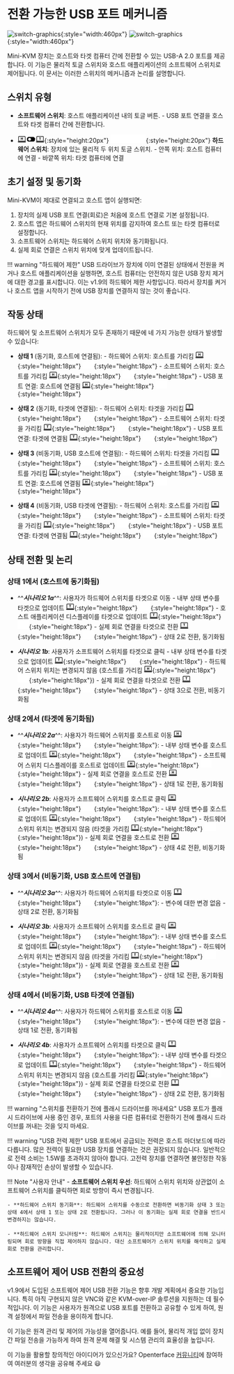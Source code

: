# 전환 가능한 USB 포트 메커니즘

![switch-graphics](https://assets.openterface.com/images/product/switch-graphics.svg#only-light){:style="width:460px"}
![switch-graphics](https://assets.openterface.com/images/product/switch-graphics_1.svg#only-dark){:style="width:460px"}

Mini-KVM 장치는 호스트와 타겟 컴퓨터 간에 전환할 수 있는 USB-A 2.0 포트를 제공합니다. 이 기능은 물리적 토글 스위치와 호스트 애플리케이션의 소프트웨어 스위치로 제어됩니다. 이 문서는 이러한 스위치의 메커니즘과 논리를 설명합니다.

## 스위치 유형

- **소프트웨어 스위치**: 호스트 애플리케이션 내의 토글 버튼.
      - USB 포트 연결을 호스트와 타겟 컴퓨터 간에 전환합니다.

- ![Toggle Switch](images/shell-icons/toggle-h-t.svg#only-light){:style="height:20px"} ![Toggle Switch](images/shell-icons/toggle-h-t_1.svg#only-dark){:style="height:20px"} **하드웨어 스위치**: 장치에 있는 물리적 두 위치 토글 스위치.
      - 안쪽 위치: 호스트 컴퓨터에 연결
      - 바깥쪽 위치: 타겟 컴퓨터에 연결

## 초기 설정 및 동기화

Mini-KVM이 제대로 연결되고 호스트 앱이 실행되면:

1. 장치의 실제 USB 포트 연결(회로)은 처음에 호스트 연결로 기본 설정됩니다.
2. 호스트 앱은 하드웨어 스위치의 현재 위치를 감지하여 호스트 또는 타겟 컴퓨터로 설정합니다.
3. 소프트웨어 스위치는 하드웨어 스위치 위치와 동기화됩니다.
4. 실제 회로 연결은 스위치 위치에 맞게 업데이트됩니다.

!!! warning "하드웨어 제한"
    USB 드라이브가 장치에 이미 연결된 상태에서 전원을 켜거나 호스트 애플리케이션을 실행하면, 호스트 컴퓨터는 안전하지 않은 USB 장치 제거에 대한 경고를 표시합니다. 이는 v1.9의 하드웨어 제한 사항입니다. 따라서 장치를 켜거나 호스트 앱을 시작하기 전에 USB 장치를 연결하지 않는 것이 좋습니다.

## 작동 상태

하드웨어 및 소프트웨어 스위치가 모두 존재하기 때문에 네 가지 가능한 상태가 발생할 수 있습니다:

- **상태 1** (동기화, 호스트에 연결됨):
      - 하드웨어 스위치: 호스트를 가리킴 ![host-computer](images/shell-icons/host-computer.svg#only-light){:style="height:18px"} ![host-computer](images/shell-icons/host-computer_1.svg#only-dark){:style="height:18px"}
      - 소프트웨어 스위치: 호스트를 가리킴 ![host-computer](images/shell-icons/host-computer.svg#only-light){:style="height:18px"} ![host-computer](images/shell-icons/host-computer_1.svg#only-dark){:style="height:18px"}
      - USB 포트 연결: 호스트에 연결됨 ![host-computer](images/shell-icons/host-computer.svg#only-light){:style="height:18px"} ![host-computer](images/shell-icons/host-computer_1.svg#only-dark){:style="height:18px"}

- **상태 2** (동기화, 타겟에 연결됨):
      - 하드웨어 스위치: 타겟을 가리킴 ![target-computer](images/shell-icons/target-computer.svg#only-light){:style="height:18px"} ![target-computer](images/shell-icons/target-computer_1.svg#only-dark){:style="height:18px"}
      - 소프트웨어 스위치: 타겟을 가리킴 ![target-computer](images/shell-icons/target-computer.svg#only-light){:style="height:18px"} ![target-computer](images/shell-icons/target-computer_1.svg#only-dark){:style="height:18px"}
      - USB 포트 연결: 타겟에 연결됨 ![target-computer](images/shell-icons/target-computer.svg#only-light){:style="height:18px"} ![target-computer](images/shell-icons/target-computer_1.svg#only-dark){:style="height:18px"}

- **상태 3** (비동기화, USB 호스트에 연결됨):
      - 하드웨어 스위치: 타겟을 가리킴 ![target-computer](images/shell-icons/target-computer.svg#only-light){:style="height:18px"} ![target-computer](images/shell-icons/target-computer_1.svg#only-dark){:style="height:18px"}
      - 소프트웨어 스위치: 호스트를 가리킴 ![host-computer](images/shell-icons/host-computer.svg#only-light){:style="height:18px"} ![host-computer](images/shell-icons/host-computer_1.svg#only-dark){:style="height:18px"}
      - USB 포트 연결: 호스트에 연결됨 ![host-computer](images/shell-icons/host-computer.svg#only-light){:style="height:18px"} ![host-computer](images/shell-icons/host-computer_1.svg#only-dark){:style="height:18px"}

- **상태 4** (비동기화, USB 타겟에 연결됨):
      - 하드웨어 스위치: 호스트를 가리킴 ![host-computer](images/shell-icons/host-computer.svg#only-light){:style="height:18px"} ![host-computer](images/shell-icons/host-computer_1.svg#only-dark){:style="height:18px"}
      - 소프트웨어 스위치: 타겟을 가리킴 ![target-computer](images/shell-icons/target-computer.svg#only-light){:style="height:18px"} ![target-computer](images/shell-icons/target-computer_1.svg#only-dark){:style="height:18px"}
      - USB 포트 연결: 타겟에 연결됨 ![target-computer](images/shell-icons/target-computer.svg#only-light){:style="height:18px"} ![target-computer](images/shell-icons/target-computer_1.svg#only-dark){:style="height:18px"}

## 상태 전환 및 논리

### **상태 1**에서 (호스트에 동기화됨)

- ^^***시나리오 1a***^^: 사용자가 하드웨어 스위치를 타겟으로 이동
      - 내부 상태 변수를 타겟으로 업데이트 ![target-computer](images/shell-icons/target-computer.svg#only-light){:style="height:18px"} ![target-computer](images/shell-icons/target-computer_1.svg#only-dark){:style="height:18px"}
      - 호스트 애플리케이션 디스플레이를 타겟으로 업데이트 ![target-computer](images/shell-icons/target-computer.svg#only-light){:style="height:18px"} ![target-computer](images/shell-icons/target-computer_1.svg#only-dark){:style="height:18px"}
      - 실제 회로 연결을 타겟으로 전환 ![target-computer](images/shell-icons/target-computer.svg#only-light){:style="height:18px"} ![target-computer](images/shell-icons/target-computer_1.svg#only-dark){:style="height:18px"}
      - 상태 2로 전환, 동기화됨

- ***시나리오 1b***: 사용자가 소프트웨어 스위치를 타겟으로 클릭
      - 내부 상태 변수를 타겟으로 업데이트 ![target-computer](images/shell-icons/target-computer.svg#only-light){:style="height:18px"} ![target-computer](images/shell-icons/target-computer_1.svg#only-dark){:style="height:18px"}
      - 하드웨어 스위치 위치는 변경되지 않음 (호스트를 가리킴 ![host-computer](images/shell-icons/host-computer.svg#only-light){:style="height:18px"} ![host-computer](images/shell-icons/host-computer_1.svg#only-dark){:style="height:18px"})
      - 실제 회로 연결을 타겟으로 전환 ![target-computer](images/shell-icons/target-computer.svg#only-light){:style="height:18px"} ![target-computer](images/shell-icons/target-computer_1.svg#only-dark){:style="height:18px"}
      - 상태 3으로 전환, 비동기화됨

### **상태 2**에서 (타겟에 동기화됨)

- ^^***시나리오 2a***^^: 사용자가 하드웨어 스위치를 호스트로 이동 ![host-computer](images/shell-icons/host-computer.svg#only-light){:style="height:18px"} ![host-computer](images/shell-icons/host-computer_1.svg#only-dark){:style="height:18px"}:
      - 내부 상태 변수를 호스트로 업데이트 ![host-computer](images/shell-icons/host-computer.svg#only-light){:style="height:18px"} ![host-computer](images/shell-icons/host-computer_1.svg#only-dark){:style="height:18px"}
      - 소프트웨어 스위치 디스플레이를 호스트로 업데이트 ![host-computer](images/shell-icons/host-computer.svg#only-light){:style="height:18px"} ![host-computer](images/shell-icons/host-computer_1.svg#only-dark){:style="height:18px"}
      - 실제 회로 연결을 호스트로 전환 ![host-computer](images/shell-icons/host-computer.svg#only-light){:style="height:18px"} ![host-computer](images/shell-icons/host-computer_1.svg#only-dark){:style="height:18px"}
      - 상태 1로 전환, 동기화됨

- ***시나리오 2b***: 사용자가 소프트웨어 스위치를 호스트로 클릭 ![host-computer](images/shell-icons/host-computer.svg#only-light){:style="height:18px"} ![host-computer](images/shell-icons/host-computer_1.svg#only-dark){:style="height:18px"}:
      - 내부 상태 변수를 호스트로 업데이트 ![host-computer](images/shell-icons/host-computer.svg#only-light){:style="height:18px"} ![host-computer](images/shell-icons/host-computer_1.svg#only-dark){:style="height:18px"}
      - 하드웨어 스위치 위치는 변경되지 않음 (타겟을 가리킴 ![target-computer](images/shell-icons/target-computer.svg#only-light){:style="height:18px"} ![target-computer](images/shell-icons/target-computer_1.svg#only-dark){:style="height:18px"})
      - 실제 회로 연결을 호스트로 전환 ![host-computer](images/shell-icons/host-computer.svg#only-light){:style="height:18px"} ![host-computer](images/shell-icons/host-computer_1.svg#only-dark){:style="height:18px"}
      - 상태 4로 전환, 비동기화됨

### **상태 3**에서 (비동기화, USB 호스트에 연결됨)

- ^^***시나리오 3a***^^: 사용자가 하드웨어 스위치를 타겟으로 이동 ![target-computer](images/shell-icons/target-computer.svg#only-light){:style="height:18px"} ![target-computer](images/shell-icons/target-computer_1.svg#only-dark){:style="height:18px"}:
      - 변수에 대한 변경 없음
      - 상태 2로 전환, 동기화됨

- ***시나리오 3b***: 사용자가 소프트웨어 스위치를 호스트로 클릭 ![host-computer](images/shell-icons/host-computer.svg#only-light){:style="height:18px"} ![host-computer](images/shell-icons/host-computer_1.svg#only-dark){:style="height:18px"}:
      - 내부 상태 변수를 호스트로 업데이트 ![host-computer](images/shell-icons/host-computer.svg#only-light){:style="height:18px"} ![host-computer](images/shell-icons/host-computer_1.svg#only-dark){:style="height:18px"}
      - 하드웨어 스위치 위치는 변경되지 않음 (타겟을 가리킴 ![target-computer](images/shell-icons/target-computer.svg#only-light){:style="height:18px"} ![target-computer](images/shell-icons/target-computer_1.svg#only-dark){:style="height:18px"})
      - 실제 회로 연결을 호스트로 전환 ![host-computer](images/shell-icons/host-computer.svg#only-light){:style="height:18px"} ![host-computer](images/shell-icons/host-computer_1.svg#only-dark){:style="height:18px"}
      - 상태 1로 전환, 동기화됨

### **상태 4**에서 (비동기화, USB 타겟에 연결됨)

- ^^***시나리오 4a***^^: 사용자가 하드웨어 스위치를 호스트로 이동 ![host-computer](images/shell-icons/host-computer.svg#only-light){:style="height:18px"} ![host-computer](images/shell-icons/host-computer_1.svg#only-dark){:style="height:18px"}:
      - 변수에 대한 변경 없음
      - 상태 1로 전환, 동기화됨

- ***시나리오 4b***: 사용자가 소프트웨어 스위치를 타겟으로 클릭 ![target-computer](images/shell-icons/target-computer.svg#only-light){:style="height:18px"} ![target-computer](images/shell-icons/target-computer_1.svg#only-dark){:style="height:18px"}:
      - 내부 상태 변수를 타겟으로 업데이트 ![target-computer](images/shell-icons/target-computer.svg#only-light){:style="height:18px"} ![target-computer](images/shell-icons/target-computer_1.svg#only-dark){:style="height:18px"}
      - 하드웨어 스위치 위치는 변경되지 않음 (호스트를 가리킴 ![host-computer](images/shell-icons/host-computer.svg#only-light){:style="height:18px"} ![host-computer](images/shell-icons/host-computer_1.svg#only-dark){:style="height:18px"})
      - 실제 회로 연결을 타겟으로 전환 ![target-computer](images/shell-icons/target-computer.svg#only-light){:style="height:18px"} ![target-computer](images/shell-icons/target-computer_1.svg#only-dark){:style="height:18px"}
      - 상태 2로 전환, 동기화됨

!!! warning "스위치를 전환하기 전에 플래시 드라이브를 꺼내세요"
    USB 포트가 플래시 드라이브에 사용 중인 경우, 포트의 사용을 다른 컴퓨터로 전환하기 전에 플래시 드라이브를 꺼내는 것을 잊지 마세요.

!!! warning "USB 전력 제한"
    USB 포트에서 공급되는 전력은 호스트 마더보드에 따라 다릅니다. 많은 전력이 필요한 USB 장치를 연결하는 것은 권장되지 않습니다. 일반적으로 전력 소비는 1.5W를 초과하지 않아야 합니다. 고전력 장치를 연결하면 불안정한 작동이나 잠재적인 손상이 발생할 수 있습니다.

!!! Note "사용자 안내"
    - **소프트웨어 스위치 우선**: 하드웨어 스위치 위치와 상관없이 소프트웨어 스위치를 클릭하면 회로 방향이 즉시 변경됩니다.

    - **하드웨어 스위치 동기화**: 하드웨어 스위치를 수동으로 전환하면 비동기화 상태 3 또는 상태 4에서 상태 1 또는 상태 2로 전환됩니다. 그러나 이 동기화는 실제 회로 연결을 반드시 변경하지는 않습니다.

    - **하드웨어 스위치 모니터링**: 하드웨어 스위치는 물리적이지만 소프트웨어에 의해 모니터링되며 회로 방향을 직접 제어하지 않습니다. 대신 소프트웨어가 스위치 위치를 해석하고 실제 회로 전환을 관리합니다.

## 소프트웨어 제어 USB 전환의 중요성

v1.9에서 도입된 소프트웨어 제어 USB 전환 기능은 향후 개발 계획에서 중요한 기능입니다. 특히 아직 구현되지 않은 VNC와 같은 KVM-over-IP 솔루션을 지원하는 데 필수적입니다. 이 기능은 사용자가 원격으로 USB 포트를 전환하고 공유할 수 있게 하여, 원격 설정에서 파일 전송을 용이하게 합니다.

이 기능은 원격 관리 및 제어의 가능성을 열어줍니다. 예를 들어, 물리적 개입 없이 장치 간 파일 전송을 가능하게 하여 원격 문제 해결 및 시스템 관리의 효율성을 높입니다.

이 기능을 활용할 창의적인 아이디어가 있으신가요? Openterface [커뮤니티](/community/)에 참여하여 여러분의 생각을 공유해 주세요 😃
